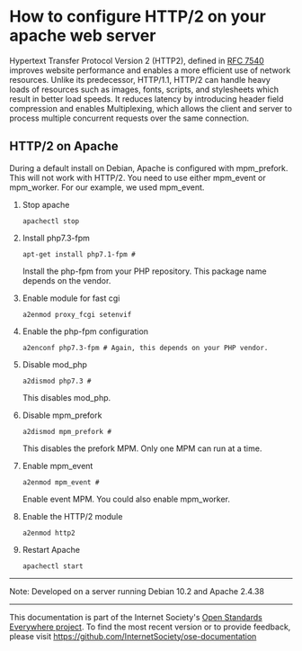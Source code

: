 # How to configure HTTP/2 on your apache web server

Hypertext Transfer Protocol Version 2 (HTTP2), defined in [RFC 7540](https://tools.ietf.org/html/rfc7540) improves website performance and enables a more efficient use of network resources. Unlike its predecessor, HTTP/1.1, HTTP/2 can handle heavy loads of resources such as images, fonts, scripts, and stylesheets which result in better load speeds.  It reduces latency by introducing header field compression and enables Multiplexing, which allows the client and server to process multiple concurrent requests over the same connection.  

## HTTP/2 on Apache
 
During a default install on Debian, Apache is configured with mpm_prefork. This will not work with HTTP/2. You need to use either mpm_event or mpm_worker. For our example, we used mpm_event.
 
1. Stop apache
    ```
    apachectl stop
    ```
2. Install php7.3-fpm
    ```
    apt-get install php7.1-fpm # 
    ``` 
    Install the php-fpm from your PHP repository. This package name depends on the vendor.
3. Enable module for fast cgi
    ```
    a2enmod proxy_fcgi setenvif
    ```
4. Enable the php-fpm configuration
    ```
    a2enconf php7.3-fpm # Again, this depends on your PHP vendor.
    ```
5. Disable mod_php
    ```
    a2dismod php7.3 # 
    ```
    This disables mod_php.
6. Disable mpm_prefork
    ```
    a2dismod mpm_prefork # 
    ```
    This disables the prefork MPM. Only one MPM can run at a time.

7. Enable mpm_event
    ```
    a2enmod mpm_event # 
    ```
    Enable event MPM. You could also enable mpm_worker.
8. Enable the HTTP/2 module
    ```
    a2enmod http2
    ```
9. Restart Apache
    ```
    apachectl start
    ```
 
--------

Note: Developed on a server running Debian 10.2 and Apache 2.4.38
 
--------

This documentation is part of the Internet Society's [Open Standards Everywhere project](https://www.internetsociety.org/ose/).
To find the most recent version or to provide feedback, please visit https://github.com/InternetSociety/ose-documentation